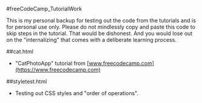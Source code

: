 #freeCodeCamp_TutorialWork

This is my personal backup for testing out the code from the tutorials and is for personal use only.  Please do not mindlessly copy and paste this code to skip steps in the tutorial.  That would be dishonest.  And you would lose out on the "internalizing" that comes with a deliberate learning process.

##cat.html

* "CatPhotoApp" tutorial from [www.freecodecamp.com](https://www.freecodecamp.com)

##styletest.html

* Testing out CSS styles and "order of operations".